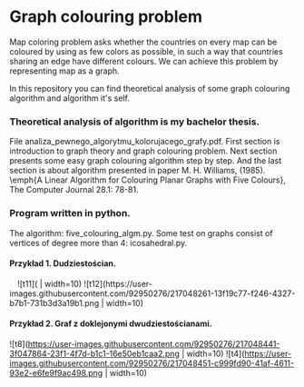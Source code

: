 # Graph colouring problem
Map coloring problem asks whether the countries on every map can be coloured by using as few colors as possible, in such a way that countries sharing an edge have different colours. We can achieve this problem by representing map as a graph.

In this repository you can find theoretical analysis of some graph colouring algorithm and algorithm it's self.

### Theoretical analysis of algorithm is my bachelor thesis. 
File analiza_pewnego_algorytmu_kolorujacego_grafy.pdf.
First section is introduction to graph theory and graph colouring problem. 
Next section presents some easy graph colouring algorithm step by step.
And the last section is about algorithm presented in paper M. H. Williams, (1985). \emph{A Linear Algorithm for Colouring Planar Graphs with Five Colours}, The           Computer Journal 28.1: 78-81. 
### Program written in python.
The algorithm: five_colouring_algm.py.
Some test on graphs consist of vertices of degree more than 4: icosahedral.py.

#### Przykład 1. Dudziestościan.
<img src="https://user-images.githubusercontent.com/92950276/217048247-1757b343-717b-4c34-ace6-8a5e20a44cf6.png" width="10" height="10">
![t11]( | width=10)
![t12](https://user-images.githubusercontent.com/92950276/217048261-13f19c77-f246-4327-b7b1-731b3d3a19b1.png | width=10)

#### Przykład 2. Graf z doklejonymi dwudziestościanami.
![t8](https://user-images.githubusercontent.com/92950276/217048441-3f047864-23f1-4f7d-b1c1-16e50eb1caa2.png | width=10)
![t4](https://user-images.githubusercontent.com/92950276/217048451-c999fd90-41af-4611-93e2-e6fe9f9ac498.png | width=10)
